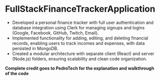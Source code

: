 # FullStackFinanceTrackerApplication

- Developed a personal finance tracker with full user authentication and database integration using Clerk for managing signups and logins (Google, Facebook, GitHub, Twitch, Email).
- Implemented functionality for adding, editing, and deleting financial records, enabling users to track incomes and expenses, with data persisted in MongoDB.
- Created a modular architecture with separate client (React) and server (Node.js) folders, ensuring scalability and clean code organization.

**Complete credit goes to PedroTech for the explanation and walkthrough of the code**
